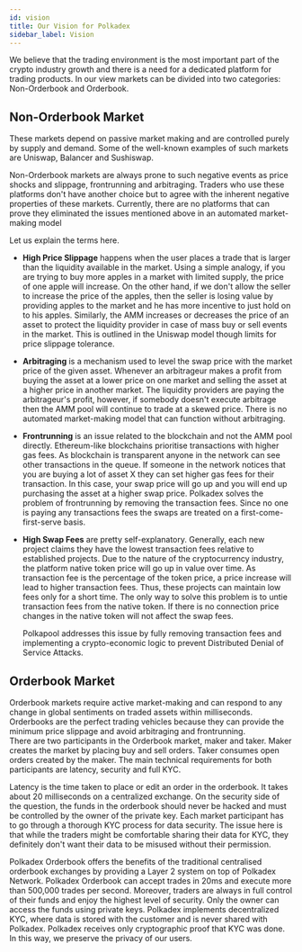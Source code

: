 ```yaml
---
id: vision
title: Our Vision for Polkadex
sidebar_label: Vision
---
```


We believe that the trading environment is the most important part of the crypto industry growth and there is a need for a dedicated platform for trading products. In our view markets can be divided into two categories: Non-Orderbook and Orderbook.

## Non-Orderbook Market
These markets depend on passive market making and are controlled purely by supply and demand. Some of the well-known examples of such markets are Uniswap, Balancer and Sushiswap. 

Non-Orderbook markets are always prone to such negative events as price shocks and slippage, frontrunning and arbitraging. Traders who use these platforms don't have another choice but to agree with the inherent negative properties of these markets. Currently, there are no platforms that can prove they eliminated the issues mentioned above in an automated market-making model

Let us explain the terms here.

* **High Price Slippage** happens when the user places a trade that is larger than the liquidity available in the market. Using a simple analogy, if you are trying to buy more apples in a market with limited supply, the price of one apple will increase. On the other hand, if we don't allow the seller to increase the price of the apples, then the seller is losing value by providing apples to the market and he has more incentive to just hold on to his apples. Similarly, the AMM increases or decreases the price of an asset to protect the liquidity provider in case of mass buy or sell events in the market. This is outlined in the Uniswap model though limits for price slippage tolerance. 

* **Arbitraging** is a mechanism used to level the swap price with the market price of the given asset. Whenever an arbitrageur makes a profit from buying the asset at a lower price on one market and selling the asset at a higher price in another market. The liquidity providers are paying the arbitrageur's profit, however, if somebody doesn't execute arbitrage then the AMM pool will continue to trade at a skewed price. There is no automated market-making model that can function without arbitraging. 

* **Frontrunning** is an issue related to the blockchain and not the AMM pool directly. Ethereum-like blockchains prioritise transactions with higher gas fees. As blockchain is transparent anyone in the network can see other transactions in the queue. If someone in the network notices that you are buying a lot of asset X they can set higher gas fees for their transaction. In this case, your swap price will go up and you will end up purchasing the asset at a higher swap price. 
  Polkadex solves the problem of frontrunning by removing the transaction fees. Since no one is paying any transactions fees the swaps are treated on a first-come-first-serve basis. 

* **High Swap Fees** are pretty self-explanatory. Generally, each new project claims they have the lowest transaction fees relative to established projects. Due to the nature of the cryptocurrency industry, the platform native token price will go up in value over time. As transaction fee is the percentage of the token price, a price increase will lead to higher transaction fees. Thus, these projects can maintain low fees only for a short time. The only way to solve this problem is to untie transaction fees from the native token. If there is no connection price changes in the native token will not affect the swap fees. 

  Polkapool addresses this issue by fully removing transaction fees and implementing a crypto-economic logic to prevent Distributed Denial of Service Attacks.

## Orderbook Market

Orderbook markets require active market-making and can respond to any change in global sentiments on traded assets within milliseconds. Orderbooks are the perfect trading vehicles because they can provide the minimum price slippage and avoid arbitraging and frontrunning.                                         
There are two participants in the Orderbook market, maker and taker. Maker creates the market by placing buy and sell orders. Taker consumes open orders created by the maker. The main technical requirements for both participants are latency, security and full KYC.

Latency is the time taken to place or edit an order in the orderbook. It takes about 20 milliseconds on a centralized exchange. On the security side of the question, the funds in the orderbook should never be hacked and must be controlled by the owner of the private key. Each market participant has to go through a thorough KYC process for data security. The issue here is that while the traders might be comfortable sharing their data for KYC, they definitely don't want their data to be misused without their permission. 

Polkadex Orderbook offers the benefits of the traditional centralised orderbook exchanges by providing a Layer 2 system on top of Polkadex Network. Polkadex Orderbook can accept trades in 20ms and execute more than 500,000 trades per second. Moreover, traders are always in full control of their funds and enjoy the highest level of security. Only the owner can access the funds using private keys. Polkadex implements decentralized KYC, where data is stored with the customer and is never shared with Polkadex. Polkadex receives only cryptographic proof that KYC was done. In this way, we preserve the privacy of our users.